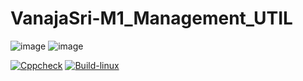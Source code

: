 # VanajaSri-M1_Management_UTIL

![image](https://user-images.githubusercontent.com/98846705/154530453-373a93f6-a287-4bde-8e94-c3648c28ef8d.png)    ![image](https://user-images.githubusercontent.com/98846705/154530496-3112cf70-1dd6-4378-8aef-11073b85bc7e.png)


[![Cppcheck](https://github.com/VanajaSri/M1_Management_UTIL/actions/workflows/static_check.yml/badge.svg)](https://github.com/VanajaSri/M1_Management_UTIL/actions/workflows/static_check.yml)     [![Build-linux](https://github.com/VanajaSri/M1_Management_UTIL/actions/workflows/Build-linux.yml/badge.svg)](https://github.com/VanajaSri/M1_Management_UTIL/actions/workflows/Build-linux.yml)

